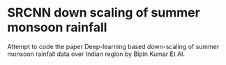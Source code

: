 # SRCNN down scaling of summer monsoon rainfall
Attempt to code the paper Deep-learning based down-scaling of summer monsoon rainfall data over Indian region by Bipin Kumar Et Al.


